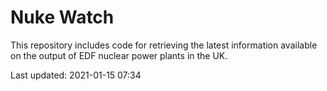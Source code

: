 # Nuke Watch

This repository includes code for retrieving the latest information available on the output of EDF nuclear power plants in the UK.

Last updated: 2021-01-15 07:34